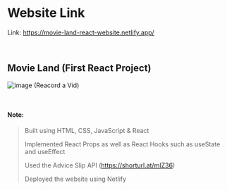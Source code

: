 # Website Link
Link: https://movie-land-react-website.netlify.app/

<br>

## Movie Land (First React Project)
![image](https://github.com/CodeWithSomesh/Movie-Land/assets/123357802/4e94b59c-ab61-4d6c-b1ec-7996c7a16a57)
(Reacord a Vid)



<br>



#### Note:
> Built using HTML, CSS, JavaScript & React 
> 
> Implemented React Props as well as React Hooks such as useState and useEffect
> 
> Used the Advice Slip API (https://shorturl.at/mIZ36) 
> 
> Deployed the website using Netlify
> 
